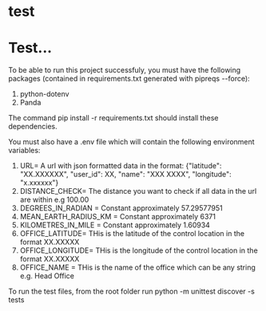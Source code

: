 # test
Test...
=======
To be able to run this project successfuly, you must have the following packages (contained in requirements.txt generated with pipreqs --force):

1. python-dotenv
2. Panda

The command pip install -r requirements.txt should install these dependencies.

You must also have a .env file which will contain the following environment variables:
1. URL= A url with json formatted data in the format: {"latitude": "XX.XXXXXX", "user_id": XX, "name": "XXX XXXX", "longitude": "x.xxxxxx"}
2. DISTANCE_CHECK= The distance you want to check if all data in the url are within e.g 100.00
3. DEGREES_IN_RADIAN = Constant approximately 57.29577951
4. MEAN_EARTH_RADIUS_KM = Constant approximately 6371
5. KILOMETRES_IN_MILE =  Constant approximately 1.60934
6. OFFICE_LATITUDE= THis is the latitude of the control location in the format XX.XXXXX
7. OFFICE_LONGITUDE= THis is the longitude of the control location in the format XX.XXXXX
8. OFFICE_NAME = THis is the name of the office which can be any string e.g. Head Office

To run the test files, from the root folder run 
python -m unittest discover -s tests
